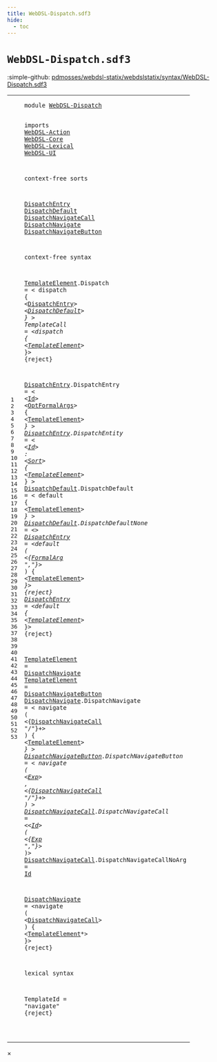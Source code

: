```yaml
---
title: WebDSL-Dispatch.sdf3
hide:
  - toc
---
```


# `WebDSL-Dispatch.sdf3`

:simple-github: [pdmosses/webdsl-statix/webdslstatix/syntax/WebDSL-Dispatch.sdf3]

[pdmosses/webdsl-statix/webdslstatix/syntax/WebDSL-Dispatch.sdf3]: https://github.com/pdmosses/webdsl-statix/blob/master/webdslstatix/syntax/WebDSL-Dispatch.sdf3 "The source file on GitHub"

<div class="sdf3"><table class="highlighttable"><tbody><tr><td class="linenos"><div class="linenodiv"><pre><span></span>1
2
3
4
5
6
7
8
9
10
11
12
13
14
15
16
17
18
19
20
21
22
23
24
25
26
27
28
29
30
31
32
33
34
35
36
37
38
39
40
41
42
43
44
45
46
47
48
49
50
51
52
53
</pre></div></td>
<td class="code"><pre><code><span class="keyword">module</span> <a href="../webdsl-statix.sdf3/#WebDSL-Dispatch_11_3" id="WebDSL-Dispatch_1_8" title="Referenced at ../webdsl-statix.sdf3 line 11">WebDSL-Dispatch</a>

<span class="keyword">imports</span>
  <a href="../WebDSL-Action.sdf3/#WebDSL-Action_1_8" id="WebDSL-Action_4_3" title="Defined at ../WebDSL-Action.sdf3 line 1">WebDSL-Action</a>
  <a href="../WebDSL-Core.sdf3/#WebDSL-Core_1_8" id="WebDSL-Core_5_3" title="Defined at ../WebDSL-Core.sdf3 line 1">WebDSL-Core</a>
  <a href="../WebDSL-Lexical.sdf3/#WebDSL-Lexical_1_8" id="WebDSL-Lexical_6_3" title="Defined at ../WebDSL-Lexical.sdf3 line 1">WebDSL-Lexical</a>
  <a href="../WebDSL-UI.sdf3/#WebDSL-UI_1_8" id="WebDSL-UI_7_3" title="Defined at ../WebDSL-UI.sdf3 line 1">WebDSL-UI</a>

<span class="keyword">context-free sorts</span>

  <a href="#DispatchEntry_17_8" id="DispatchEntry_11_3" title="Referenced at line 17">DispatchEntry</a> <a href="#DispatchDefault_18_8" id="DispatchDefault_11_17" title="Referenced at line 18">DispatchDefault</a> <a href="#DispatchNavigateCall_39_18" id="DispatchNavigateCall_11_33" title="Referenced at line 39, 44, 49">DispatchNavigateCall</a> <a href="#DispatchNavigate_36_21" id="DispatchNavigate_11_54" title="Referenced at line 36">DispatchNavigate</a> <a href="#DispatchNavigateButton_37_21" id="DispatchNavigateButton_11_71" title="Referenced at line 37">DispatchNavigateButton</a>

<span class="keyword">context-free syntax</span>

  <a href="#TemplateElement_21_31" id="TemplateElement_15_3" title="Referenced at line 21, 24, 27, 30, 33, 34, 40, 49">TemplateElement</a>.<span class="cons_Constructor"><span id="Dispatch_15_19" title="Not referenced">Dispatch</span></span> = &lt;
    <span class="cons_String">dispatch</span> <span class="cons_String">{</span>
      &lt;<a href="#DispatchEntry_11_3" id="DispatchEntry_17_8" title="Defined at line 11, 23, 26, 33, 34">DispatchEntry</a>*&gt;
      &lt;<a href="#DispatchDefault_11_17" id="DispatchDefault_18_8" title="Defined at line 11, 29, 32">DispatchDefault</a>&gt;
    <span class="cons_String">}</span>
  &gt;
  <span id="TemplateCall_21_3" title="Not referenced">TemplateCall</span> = &lt;<span class="cons_String">dispatch</span> <span class="cons_String">{</span> &lt;<a href="#TemplateElement_15_3" id="TemplateElement_21_31" title="Defined at line 15, 36, 37">TemplateElement</a>*&gt; <span class="cons_String">}</span>&gt; {<span class="keyword">reject</span>}

  <a href="#DispatchEntry_17_8" id="DispatchEntry_23_3" title="Referenced at line 17">DispatchEntry</a>.<span class="cons_Constructor"><span id="DispatchEntry_23_17" title="Not referenced">DispatchEntry</span></span> = &lt;
    &lt;<a href="../WebDSL-Lexical.sdf3/#Id_5_49" id="Id_24_6" title="Defined at ../WebDSL-Lexical.sdf3 line 5, 16">Id</a>&gt; &lt;<a href="../WebDSL-Core.sdf3/#OptFormalArgs_10_13" id="OptFormalArgs_24_11" title="Defined at ../WebDSL-Core.sdf3 line 10, 37, 38">OptFormalArgs</a>&gt; <span class="cons_String">{</span> &lt;<a href="#TemplateElement_15_3" id="TemplateElement_24_29" title="Defined at line 15, 36, 37">TemplateElement</a>*&gt; <span class="cons_String">}</span>
  &gt;
  <a href="#DispatchEntry_17_8" id="DispatchEntry_26_3" title="Referenced at line 17">DispatchEntry</a>.<span class="cons_Constructor"><span id="DispatchEntity_26_17" title="Not referenced">DispatchEntity</span></span> = &lt;
    &lt;<a href="../WebDSL-Lexical.sdf3/#Id_5_49" id="Id_27_6" title="Defined at ../WebDSL-Lexical.sdf3 line 5, 16">Id</a>&gt; <span class="cons_String">:</span> &lt;<a href="../WebDSL-UI.sdf3/#Sort_464_3" id="Sort_27_13" title="Defined at ../WebDSL-UI.sdf3 line 464">Sort</a>&gt; <span class="cons_String">{</span> &lt;<a href="#TemplateElement_15_3" id="TemplateElement_27_22" title="Defined at line 15, 36, 37">TemplateElement</a>*&gt; <span class="cons_String">}</span>
  &gt;
  <a href="#DispatchDefault_18_8" id="DispatchDefault_29_3" title="Referenced at line 18">DispatchDefault</a>.<span class="cons_Constructor"><span id="DispatchDefault_29_19" title="Not referenced">DispatchDefault</span></span> = &lt;
    <span class="cons_String">default</span> <span class="cons_String">{</span> &lt;<a href="#TemplateElement_15_3" id="TemplateElement_30_16" title="Defined at line 15, 36, 37">TemplateElement</a>*&gt; <span class="cons_String">}</span>
  &gt;
  <a href="#DispatchDefault_18_8" id="DispatchDefault_32_3" title="Referenced at line 18">DispatchDefault</a>.<span class="cons_Constructor"><span id="DispatchDefaultNone_32_19" title="Not referenced">DispatchDefaultNone</span></span> = &lt;&gt;
  <a href="#DispatchEntry_17_8" id="DispatchEntry_33_3" title="Referenced at line 17">DispatchEntry</a> = &lt;<span class="cons_String">default</span> <span class="cons_String">(</span> &lt;{<a href="../WebDSL-Core.sdf3/#FormalArg_10_3" id="FormalArg_33_32" title="Defined at ../WebDSL-Core.sdf3 line 10, 36">FormalArg</a> <span class="cons_Lit">","</span>}*&gt; <span class="cons_String">)</span> <span class="cons_String">{</span> &lt;<a href="#TemplateElement_15_3" id="TemplateElement_33_54" title="Defined at line 15, 36, 37">TemplateElement</a>*&gt; <span class="cons_String">}</span>&gt; {<span class="keyword">reject</span>}
  <a href="#DispatchEntry_17_8" id="DispatchEntry_34_3" title="Referenced at line 17">DispatchEntry</a> = &lt;<span class="cons_String">default</span> <span class="cons_String">{</span> &lt;<a href="#TemplateElement_15_3" id="TemplateElement_34_31" title="Defined at line 15, 36, 37">TemplateElement</a>*&gt; <span class="cons_String">}</span>&gt; {<span class="keyword">reject</span>}

  <a href="#TemplateElement_21_31" id="TemplateElement_36_3" title="Referenced at line 21, 24, 27, 30, 33, 34, 40, 49">TemplateElement</a> = <a href="#DispatchNavigate_11_54" id="DispatchNavigate_36_21" title="Defined at line 11, 38, 49">DispatchNavigate</a>
  <a href="#TemplateElement_21_31" id="TemplateElement_37_3" title="Referenced at line 21, 24, 27, 30, 33, 34, 40, 49">TemplateElement</a> = <a href="#DispatchNavigateButton_11_71" id="DispatchNavigateButton_37_21" title="Defined at line 11, 43">DispatchNavigateButton</a>
  <a href="#DispatchNavigate_36_21" id="DispatchNavigate_38_3" title="Referenced at line 36">DispatchNavigate</a>.<span class="cons_Constructor"><span id="DispatchNavigate_38_20" title="Not referenced">DispatchNavigate</span></span> = &lt;
    <span class="cons_String">navigate</span> <span class="cons_String">(</span> &lt;{<a href="#DispatchNavigateCall_11_33" id="DispatchNavigateCall_39_18" title="Defined at line 11, 46, 47">DispatchNavigateCall</a> <span class="cons_Lit">"/"</span>}+&gt; <span class="cons_String">)</span> <span class="cons_String">{</span>
      &lt;<a href="#TemplateElement_15_3" id="TemplateElement_40_8" title="Defined at line 15, 36, 37">TemplateElement</a>*&gt;
    <span class="cons_String">}</span>
  &gt;
  <a href="#DispatchNavigateButton_37_21" id="DispatchNavigateButton_43_3" title="Referenced at line 37">DispatchNavigateButton</a>.<span class="cons_Constructor"><span id="DispatchNavigateButton_43_26" title="Not referenced">DispatchNavigateButton</span></span> = &lt;
    <span class="cons_String">navigate</span> <span class="cons_String">(</span> &lt;<a href="../WebDSL-Action.sdf3/#Exp_34_3" id="Exp_44_17" title="Defined at ../WebDSL-Action.sdf3 line 34, 35, 36, 37, 179, 183, 190, 191, 192, 193, 214, 235, 237, 238, 239, 240, 249, 251, 252, 253, 254, 256, 281, 282, 283, 284, 285, 286, 288, 289, 290, 304, 305, 306, 307, 317, 321, 322, 323, 324, 325, 326, 327, 335, 395, 396, 397, 398, 401, 402">Exp</a>&gt; <span class="cons_String">,</span> &lt;{<a href="#DispatchNavigateCall_11_33" id="DispatchNavigateCall_44_26" title="Defined at line 11, 46, 47">DispatchNavigateCall</a> <span class="cons_Lit">"/"</span>}+&gt; <span class="cons_String">)</span>
  &gt;
  <a href="#DispatchNavigateCall_39_18" id="DispatchNavigateCall_46_3" title="Referenced at line 39, 44, 49">DispatchNavigateCall</a>.<span class="cons_Constructor"><span id="DispatchNavigateCall_46_24" title="Not referenced">DispatchNavigateCall</span></span> = &lt;&lt;<a href="../WebDSL-Lexical.sdf3/#Id_5_49" id="Id_46_49" title="Defined at ../WebDSL-Lexical.sdf3 line 5, 16">Id</a>&gt; <span class="cons_String">(</span> &lt;{<a href="../WebDSL-Action.sdf3/#Exp_34_3" id="Exp_46_57" title="Defined at ../WebDSL-Action.sdf3 line 34, 35, 36, 37, 179, 183, 190, 191, 192, 193, 214, 235, 237, 238, 239, 240, 249, 251, 252, 253, 254, 256, 281, 282, 283, 284, 285, 286, 288, 289, 290, 304, 305, 306, 307, 317, 321, 322, 323, 324, 325, 326, 327, 335, 395, 396, 397, 398, 401, 402">Exp</a> <span class="cons_Lit">","</span>}*&gt; <span class="cons_String">)</span>&gt;
  <a href="#DispatchNavigateCall_39_18" id="DispatchNavigateCall_47_3" title="Referenced at line 39, 44, 49">DispatchNavigateCall</a>.<span class="cons_Constructor"><span id="DispatchNavigateCallNoArg_47_24" title="Not referenced">DispatchNavigateCallNoArg</span></span> = <a href="../WebDSL-Lexical.sdf3/#Id_5_49" id="Id_47_52" title="Defined at ../WebDSL-Lexical.sdf3 line 5, 16">Id</a>

  <a href="#DispatchNavigate_36_21" id="DispatchNavigate_49_3" title="Referenced at line 36">DispatchNavigate</a> = &lt;<span class="cons_String">navigate</span> <span class="cons_String">(</span> &lt;<a href="#DispatchNavigateCall_11_33" id="DispatchNavigateCall_49_35" title="Defined at line 11, 46, 47">DispatchNavigateCall</a>&gt; <span class="cons_String">)</span> <span class="cons_String">{</span> &lt;<a href="#TemplateElement_15_3" id="TemplateElement_49_62" title="Defined at line 15, 36, 37">TemplateElement</a>*&gt; <span class="cons_String">}</span>&gt; {<span class="keyword">reject</span>}

<span class="keyword">lexical syntax</span>

  <span id="TemplateId_53_3" title="Not referenced">TemplateId</span> = <span class="cons_Lit">"navigate"</span> {<span class="keyword">reject</span>}

</code></pre></td></tr></tbody></table></div>

<div id="modal">
  <div id="modal-content">
    <span id="modal-close">&times;</span>
    <h2 id="modal-h2"></h2>
    <p  id="modal-p"></p>
    <ul id="modal-ul"></ul>
  </div>
</div>
